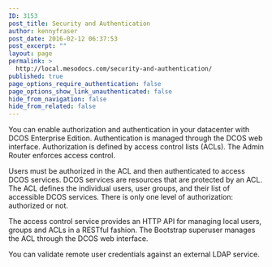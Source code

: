 ```yaml
---
ID: 3153
post_title: Security and Authentication
author: kennyfraser
post_date: 2016-02-12 06:37:53
post_excerpt: ""
layout: page
permalink: >
  http://local.mesodocs.com/security-and-authentication/
published: true
page_options_require_authentication: false
page_options_show_link_unauthenticated: false
hide_from_navigation: false
hide_from_related: false
---
```

You can enable authorization and authentication in your datacenter with DCOS Enterprise Edition. Authentication is managed through the DCOS web interface. Authorization is defined by access control lists (ACLs). The Admin Router enforces access control.

Users must be authorized in the ACL and then authenticated to access DCOS services. DCOS services are resources that are protected by an ACL. The ACL defines the individual users, user groups, and their list of accessible DCOS services. There is only one level of authorization: authorized or not.

The access control service provides an HTTP API for managing local users, groups and ACLs in a RESTful fashion. The Bootstrap superuser manages the ACL through the DCOS web interface.

You can validate remote user credentials against an external LDAP service.